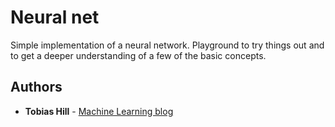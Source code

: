 # Neural net 

Simple implementation of a neural network. Playground to try things out and to get a deeper understanding of a few of the basic concepts.

## Authors

* **Tobias Hill** - [Machine Learning blog](https://ml.tobiashill.se)

